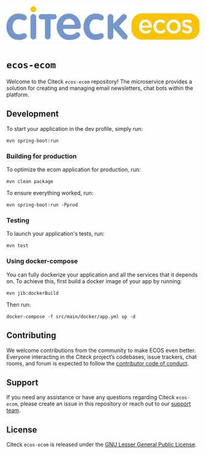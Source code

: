 ![Citeck ECOS Logo](https://raw.githubusercontent.com/Citeck/ecos-ui/develop/public/img/logo/ecos-logo.png)

# `ecos-ecom`

Welcome to the Citeck `ecos-ecom` repository! The microservice provides a solution for creating and managing email newsletters, chat bots within the platform.

## Development

To start your application in the dev profile, simply run:

    mvn spring-boot:run


### Building for production

To optimize the ecom application for production, run:

    mvn clean package

To ensure everything worked, run:

    mvn spring-boot:run -Pprod

### Testing

To launch your application's tests, run:

    mvn test

### Using docker-compose

You can fully dockerize your application and all the services that it depends on.
To achieve this, first build a docker image of your app by running:

    mvn jib:dockerBuild

Then run:

    docker-compose -f src/main/docker/app.yml up -d

## Contributing

We welcome contributions from the community to make ECOS even better. Everyone interacting in the Citeck project’s codebases, issue trackers, chat rooms, and forum is expected to follow the [contributor code of conduct](https://github.com/rubygems/rubygems/blob/master/CODE_OF_CONDUCT.md).

## Support

If you need any assistance or have any questions regarding Citeck `ecos-ecom`, please create an issue in this repository or reach out to our [support team](mailto:support@citeck.ru).

## License

Citeck `ecos-ecom` is released under the [GNU Lesser General Public License](LICENSE).

